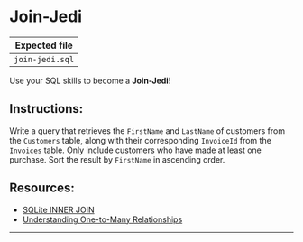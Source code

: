 # Join-Jedi

| Expected file |
| ------------- |
| `join-jedi.sql` |

Use your SQL skills to become a **Join-Jedi**! 

## Instructions:

Write a query that retrieves the `FirstName` and `LastName` of customers from the `Customers` table, along with their corresponding `InvoiceId` from the `Invoices` table. Only include customers who have made at least one purchase. Sort the result by `FirstName` in ascending order.

## Resources:

- [SQLite INNER JOIN](https://www.sqlitetutorial.net/sqlite-inner-join/)
- [Understanding One-to-Many Relationships](https://www.database.guide/one-to-many-relationship/)

---